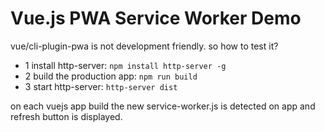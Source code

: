# Vue.js PWA Service Worker Demo

vue/cli-plugin-pwa is not development friendly.
so how to test it?

- 1 install http-server: ```npm install http-server -g```
- 2 build the production app: ```npm run build```
- 3 start http-server: ```http-server dist```

on each vuejs app build the new service-worker.js is detected on app and refresh button is displayed.
